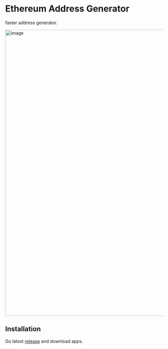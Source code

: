 # Ethereum Address Generator

faster address generator.

<img width="912" alt="image" src="https://user-images.githubusercontent.com/10571219/174461931-96f9566b-dc53-4df7-b1a8-63236fda7d31.png">


## Installation


Go latest [release](https://github.com/serinuntius/ethereum-address-generator/releases) and download apps.
